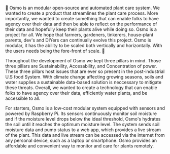 🌱 Osmo is an modular open-source and automated plant care system. We wanted to create a product that streamlines the plant care process. More importantly, we wanted to create something that can enable folks to have agency over their data and then be able to reflect on the performance of their data and hopefully keep their plants alive while doing so. Osmo is a project for all. We hope that farmers, gardeners, tinkerers, house-plant parents, dev's and DIYers can continually evolve this project. Osmo is modular, it has the ability to be scaled both vertically and horizontally. With the users needs being the fore-front of scale. 🌱 

Throughout the development of Osmo we kept three pillars in mind. Those three pillars are Sustainability, Accesability, and Concentration of power. These three pillars host issues that are ever so present in the post-industrial U.S food System. With climate change affecting growing seasons, soils and water supplies a sustainable data-based solution is neccessary to mitigate these threats. Overall, we wanted to create a technology that can enable folks to have agency over their data, efficiently water plants, and be accessible to all.

For starters, Osmo is a low-cost modular system equipped with sensors and powered by Raspberry Pi. Its sensors continuously monitor soil moisture and if the moisture level drops below the ideal threshold, Osmo's hydrates the soil until it reaches the optimum moisture level. The system sends soil moisture data and pump status to a web app, which provides a live stream of the plant. This data and live stream can be accessed via the internet from any personal device, such as a laptop or smartphone. Osmo provides an affordable and convenient way to monitor and care for plants remotely.
